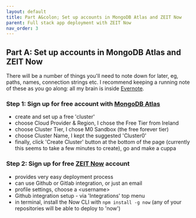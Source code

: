 ```yaml
---
layout: default
title: Part A&colon; Set up accounts in MongoDB Atlas and ZEIT Now
parent: Full stack app deployment with ZEIT Now
nav_order: 3
---
```


## Part A: Set up accounts in MongoDB Atlas and ZEIT Now

There will be a number of things you'll need to note down for later, eg, paths, names, connection strings etc. I recommend keeping a running note of these as you go along: all my brain is inside [Evernote](https://www.evernote.com/referral/Registration.action?sig=7a898c0bc86cb052472a52f0c75e8d731bef8d6de0f69d5d07464906496bfe6d&uid=58498943).

### Step 1: Sign up for free account with [MongoDB Atlas](cloud.mongodb.com)

- create and set up a free 'cluster'
- choose Cloud Provider & Region, I chose the Free Tier from Ireland
- choose Cluster Tier, I chose M0 Sandbox (the free forever tier)
- choose Cluster Name, I kept the suggested 'Cluster0'
- finally, click 'Create Cluster' button at the bottom of the page (currently this seems to take a few minutes to create), go and make a cuppa

### Step 2: Sign up for free [ZEIT Now](https://zeit.co) account

- provides very easy deployment process
- can use Github or Gitlab integration, or just an email
- profile settings, choose a \<username>
- Github integration setup - via 'Integrations' top menu
- in terminal, install the Now CLI with `npm install -g now` (any of your repositories will be able to deploy to 'now')
